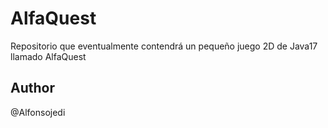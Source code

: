 # AlfaQuest
Repositorio que eventualmente contendrá un pequeño juego 2D de Java17 llamado AlfaQuest
## Author
@Alfonsojedi